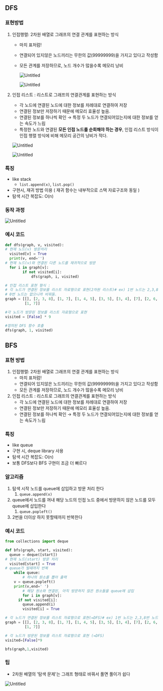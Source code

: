 ## DFS

### 표현방법

1. 인접행렬: 2차원 배열로 그래프의 연결 관계를 표현하는 방식
    - 마치 표처럼!
    - 연결되어 있지않은 노드끼리는 무한의 값(99999999)을 가지고 있다고 작성함
    - 모든 관계를 저장하므로, 노드 개수가 많을수록 메모리 낭비
        
        ![Untitled](https://prod-files-secure.s3.us-west-2.amazonaws.com/c572571b-8a19-4c28-929f-c23789a58601/0f2a42b4-8646-4d7e-9e82-b4c3e1108841/Untitled.png)
        
        ![Untitled](https://prod-files-secure.s3.us-west-2.amazonaws.com/c572571b-8a19-4c28-929f-c23789a58601/1a26d773-f318-4825-ad20-8510c9f570a6/Untitled.png)
        
2. 인접 리스트 : 리스트로 그래프의 연결관계를 표현하는 방식
    - 각 노드에 연결된 노드에 대한 정보를 차례대로 연결하여 저장
    - 연결된 정보만 저장하기 때문에 메모리 효율성 높음.
    - 연결된 정보를 하나씩 확인 → 특정 두 노드가 연결되어있는지에 대한 정보를 얻는 속도가 느림
    - 특정한 노드와 연결된 **모든 인접 노드를 순회해야 하는 경우**, 인접 리스트 방식이 인접 행렬 방식에 비해 메모리 공간의 낭비가 적다.
    
    ![Untitled](https://prod-files-secure.s3.us-west-2.amazonaws.com/c572571b-8a19-4c28-929f-c23789a58601/5bf174b0-5570-457a-abee-c40d22313fd5/Untitled.png)
    
    ![Untitled](https://prod-files-secure.s3.us-west-2.amazonaws.com/c572571b-8a19-4c28-929f-c23789a58601/06670d28-c074-4456-a57f-dfb8054bfddb/Untitled.png)
    

### 특징

- like stack
    - `list.append(x)`, `list.pop()`
- 구현시, 재귀 방법 이용 ( 재귀 함수는 내부적으로 스택 자료구조와 동일 )
- 탐색 시간 복잡도: O(n)

### 동작 과정

![Untitled](https://prod-files-secure.s3.us-west-2.amazonaws.com/c572571b-8a19-4c28-929f-c23789a58601/46a646f4-af8b-4add-beae-be86f5b0a0ee/Untitled.png)

### 예시 코드

```python
def dfs(graph, v, visited):
# 현재 노드(v) 방문처리
  visited[v] = True
  print(v, end='')
# 현재 노드(v)와 연결된 다른 노드를 재귀적으로 방문
  for i in graph[v]:
		if not visited[i]:
			dfs(graph, i, visited)

# 인접 리스트 표현 형식 :
# 각 노드가 연결된 정보를 리스트 자료형으로 표현(2차원 리스트)# ex) 1번 노드는 2,3,8번 노드와 연결되어 있음
# 0번 노드는 없으니까 비워둠.
graph = [[], [2, 3, 8], [1, 7], [1, 4, 5], [3, 5], [3, 4], [7], [2, 6, 8],
         [1, 7]]

#각 노드가 방문된 정보를 리스트 자료형으로 표현
visited = [False] * 9

#정의된 DFS 함수 호출
dfs(graph, 1, visited)
```

## BFS

### 표현 방법

1. 인접행렬: 2차원 배열로 그래프의 연결 관계를 표현하는 방식
    - 마치 표처럼!
    - 연결되어 있지않은 노드끼리는 무한의 값(99999999)을 가지고 있다고 작성함
    - 모든 관계를 저장하므로, 노드 개수가 많을수록 메모리 낭비
2. 인접 리스트 : 리스트로 그래프의 연결관계를 표현하는 방식
    - 각 노드에 연결된 노드에 대한 정보를 차례대로 연결하여 저장
    - 연결된 정보만 저장하기 때문에 메모리 효율성 높음.
    - 연결된 정보를 하나씩 확인 → 특정 두 노드가 연결되어있는지에 대한 정보를 얻는 속도가 느림

### 특징

- like queue
- 구현 시, deque library 사용
- 탐색 시간 복잡도: O(n)
- 보통 DFS보다 BFS 구현이 조금 더 빠르다

### 알고리즘

1. 탐색 시작 노드를 queue에 삽입하고 방문 처리 한다
    1. `queue.append(x)`
2. queue에서 노드를 꺼내 해당 노드의 인접 노드 중에서 방문하지 않은 노드를 모두 queue에 삽입한다
    1. `queue.popleft()`
3. 2번을 더이상 하지 못할때까지 반복한다

### 예시 코드

```python
from collections import deque

def bfs(graph, start, visited):
  queue = deque([start])
# 현재 노드(start) 방문 처리
  visited[start] = True
# queue가 빌때까지 반복
	while queue:
		# 하나의 원소를 뽑아 출력
    v = queue.popleft()
    print(v,end=' ')
		# 해당 원소와 연결된, 아직 방문하지 않은 원소들을 queue에 삽입
		for i in graph[v]:
      if not visited[i]:
        queue.append(i)
        visited[i] = True

# 각 노드가 연결된 정보를 리스트 자료형으로 표현(=DFS)# ex) 1번 노드는 2,3,8번 노드와 연결되어 있음
graph = [[], [2, 3, 8], [1, 7], [1, 4, 5], [3, 5], [3, 4], [7], [2, 6, 8],
         [1, 7]]

# 각 노드가 방문된 정보를 리스트 자료형으로 표현 (=DFS)
visited=[False]*9

bfs(graph,1,visited)
```

### 팁

- 2차원 배열의 '탐색 문제'는 그래프 형태로 바꿔서 풀면 풀이가 쉽다

![Untitled](https://prod-files-secure.s3.us-west-2.amazonaws.com/c572571b-8a19-4c28-929f-c23789a58601/1687568b-51ad-4e9f-a298-412f39267ac4/Untitled.png)
